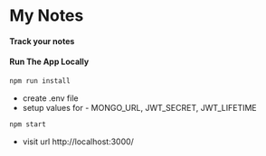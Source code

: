 # My Notes

#### Track your notes

#### Run The App Locally

```sh
npm run install
```

- create .env file
- setup values for - MONGO_URL, JWT_SECRET, JWT_LIFETIME

```sh
npm start
```

- visit url http://localhost:3000/
